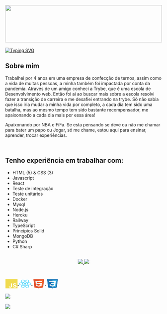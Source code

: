 <img width=100% height=120px src="https://capsule-render.vercel.app/api?type=waving&color=00bfbf&height=120&section=header](https://user-images.githubusercontent.com/91425794/227730379-0cc79a63-4981-4a91-ab6f-104838d4c454.png"/>

[![Typing SVG](https://readme-typing-svg.herokuapp.com/?color=00bfbf&size=35&center=true&vCenter=true&width=1000&lines=HELLO,+My+Name+Is+Lucas+Cabral;I'm+23+years+old;I+from+Brazil,+SP;Be+Welcome!+:%29)](https://git.io/typing-svg)
<Br>
 <h2>Sobre mim</h2>
<section>
 <p>Trabalhei por 4 anos em uma empresa de confecção de ternos, assim como a vida de muitas pessoas, a minha também foi impactada por conta da pandemia.
    Através de um amigo conheci a Trybe, que é uma escola de Desenvolvimento web. Então foi ai ao buscar mais sobre a escola resolvi fazer a transição de carreira e me desafiei entrando na trybe. Só não sabia que isso iria mudar a minha vida por completo, a cada dia tem sido uma batalha,
  mas ao mesmo tempo tem sido bastante recompensador, me apaixonando a cada dia mais por essa área!</P>
  <p> Apaixonando por NBA e FiFa.
 Se esta pensando se deve ou não me chamar para bater um papo ou Jogar, só me chame, estou aqui para ensinar, aprender, trocar experiências.
</p>
</section>

<Br>
 
<h2>Tenho experiência em trabalhar com:</h2>

- HTML (5) & CSS (3)
- Javascript
- React
- Teste de integração
- Teste unitários
- Docker
- Mysql
- Node.js
- Heroku
- Railway
- TypeScript
- Principios Solid
- MongoDB
- Python
- C# Sharp

<Br>
<div align="center">
  <a href="https://github.com/Lucas5k">
  <img height="180em" src="https://github-readme-stats.vercel.app/api?username=Lucas5k&show_icons=true&theme=dark&include_all_commits=true&count_private=false"/>
  <img height="180em" src="https://github-readme-stats.vercel.app/api/top-langs/?username=Lucas5k&layout=compact&langs_count=7&theme=dark"/>
</div>
  
  ##
  
<div style="display: inline_block"><br>
  <img align="center" alt="Lucas-Js" height="30" width="40" src="https://raw.githubusercontent.com/devicons/devicon/master/icons/javascript/javascript-plain.svg">
  <img align="center" alt="Lucas-React" height="30" width="40" src="https://raw.githubusercontent.com/devicons/devicon/master/icons/react/react-original.svg">
  <img align="center" alt="Lucas-HTML" height="30" width="40" src="https://raw.githubusercontent.com/devicons/devicon/master/icons/html5/html5-original.svg">
  <img align="center" alt="Lucas-CSS" height="30" width="40" src="https://raw.githubusercontent.com/devicons/devicon/master/icons/css3/css3-original.svg">
</div>
  <br>
  <div> 
  <a href = "mailto:lucascabral112347@gmail.com"><img src="https://img.shields.io/badge/-Gmail-%23333?style=for-the-badge&logo=gmail&logoColor=white" target="_blank"></a>
   
  <a href="https://www.linkedin.com/in/lucas-cabral-0a2678221" target="_blank"><img src="https://img.shields.io/badge/-LinkedIn-%230077B5?style=for-the-badge&logo=linkedin&logoColor=white" target="_blank"></a> 
</div>
